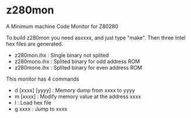 # z280mon
A Minimum machine Code Monitor for Z80280   

To build z280mon you need asxxxx, and just type "make".
Then three Intel hex files are generated.
- z280mon.ihx :  Single binary not splited
- z280mono.ihx : Splited binary for odd address ROM   
- z280mone.ihx : Splited binary for even address ROM   

This monitor has 4 commands
- d [xxxx] [yyyy] : Memory dump from xxxx to yyyy    
- m [xxxx] : Modify memory value at the address xxxx 
- l : Load hex file    
- g xxxx : Jump to xxxx    
 

